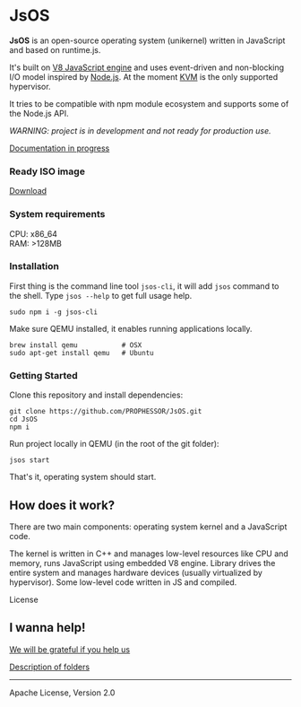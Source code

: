 # JsOS

__JsOS__ is an open-source operating system (unikernel) written in JavaScript and based on runtime.js.

It's built on [V8 JavaScript engine](https://code.google.com/p/v8/) and uses event-driven and non-blocking I/O model inspired by [Node.js](https://nodejs.org/). At the moment [KVM](http://www.linux-kvm.org/page/Main_Page) is the only supported hypervisor.

It tries to be compatible with npm module ecosystem and supports some of the Node.js API.

_WARNING: project is in development and not ready for production use._

[Documentation in progress](https://github.com/PROPHESSOR/JsOS/wiki)

### Ready ISO image

[Download](https://github.com/PROPHESSOR/JsOS/releases)

### System requirements

CPU: x86_64 <br/>
RAM: >128MB

### Installation

First thing is the command line tool `jsos-cli`, it will add `jsos` command to the shell. Type `jsos --help` to get full usage help.

```
sudo npm i -g jsos-cli
```

Make sure QEMU installed, it enables running applications locally.

```
brew install qemu           # OSX
sudo apt-get install qemu   # Ubuntu
```

### Getting Started

Clone this repository and install dependencies:

```
git clone https://github.com/PROPHESSOR/JsOS.git
cd JsOS
npm i
```

Run project locally in QEMU (in the root of the git folder):

```
jsos start
```

That's it, operating system should start.


## How does it work?

There are two main components: operating system kernel and a JavaScript code.

The kernel is written in C++ and manages low-level resources like CPU and memory, runs JavaScript using embedded V8 engine. Library drives the entire system and manages hardware devices (usually virtualized by hypervisor). Some low-level code written in JS and compiled.

License

## I wanna help!
[We will be grateful if you help us](https://github.com/PROPHESSOR/JsOS/issues/30)

[Description of folders](https://github.com/PROPHESSOR/JsOS/blob/master/map.md)

----
Apache License, Version 2.0
